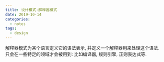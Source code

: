 ```yaml
---
title: 设计模式-解释器模式
date: 2019-10-14
categories:
  - notes
tags:
  - design
---
```


解释器模式为某个语言定义它的语法表示, 并定义一个解释器用来处理这个语法. 只会在一些特定的领域才会被用到: 比如编译器, 规则引擎, 正则表达式等.